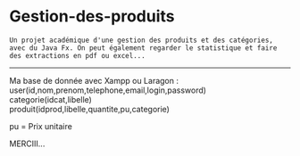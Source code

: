 # Gestion-des-produits
    Un projet académique d'une gestion des produits et des catégories, avec du Java Fx. On peut également regarder le statistique et faire des extractions en pdf ou excel...
_____________________________________________________________________________________________________________
Ma base de donnée avec Xampp ou Laragon : <br>
user(id,nom,prenom,telephone,email,login,password) <br>
categorie(idcat,libelle) <br>
produit(idprod,libelle,quantite,pu,categorie) <br>

pu = Prix unitaire <br>

MERCIII...
